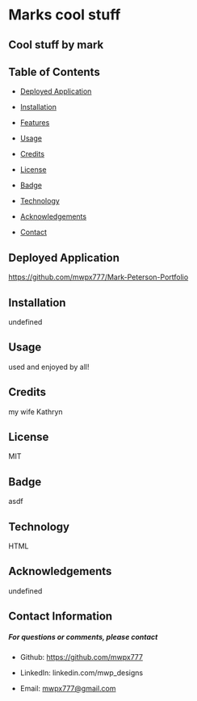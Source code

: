 

# **Marks cool stuff**

## **Cool stuff by mark**

## **Table of Contents**

* [Deployed Application](#deployed-application)

* [Installation](#installation)

* [Features](#features)

* [Usage](#usage)

* [Credits](#credits)

* [License](#license)

* [Badge](#badge)

* [Technology](#technology)

* [Acknowledgements](#acknowledgements)

* [Contact](#contact)

## **Deployed Application**
https://github.com/mwpx777/Mark-Peterson-Portfolio

## **Installation**
undefined

## **Usage**
used and enjoyed by all!

## **Credits**
my wife Kathryn

## **License**
MIT

## **Badge**
asdf

## **Technology**
HTML

## **Acknowledgements**
undefined

## **Contact Information**
##### For questions or comments, please contact

* Github: https://github.com/mwpx777

* LinkedIn: linkedin.com/mwp_designs

* Email: mwpx777@gmail.com
